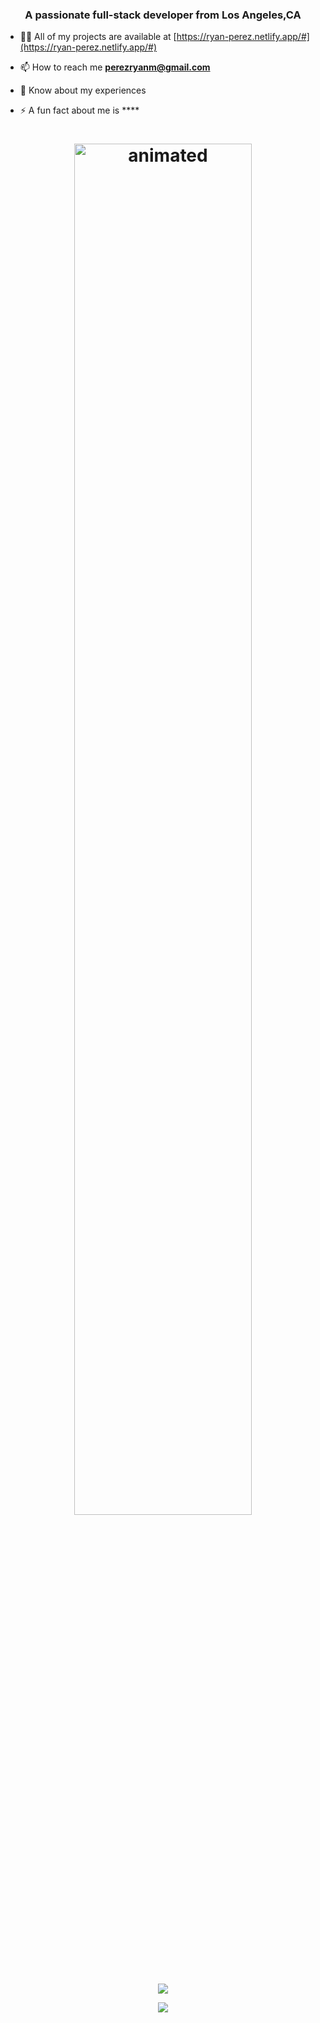 <h3 align="center">A passionate full-stack developer from Los Angeles,CA</h3>

- 👨‍💻 All of my projects are available at [https://ryan-perez.netlify.app/#](https://ryan-perez.netlify.app/#)

- 📫 How to reach me **perezryanm@gmail.com**

- 📄 Know about my experiences []()

- ⚡ A fun fact about me is ****


<h1 align="center"><img  width=75% height=75% src="https://user-images.githubusercontent.com/100801498/176010555-fbfe752a-1d5e-41c4-b0f8-9b73bdfd0bca.gif" alt="animated" /></h1>



<p align="center">
  <img align="center" src="https://github-readme-stats-six-delta-16.vercel.app/api?username=Ryan-Perez&show_icons=true&theme=cobalt&hide_border=true" />
</p>
<p align="center">
  <img align="center" src="https://github-readme-stats-six-delta-16.vercel.app/api/top-langs/?username=Ryan-Perez&theme=cobalt&hide_border=true&layout=compact" />
</p>



